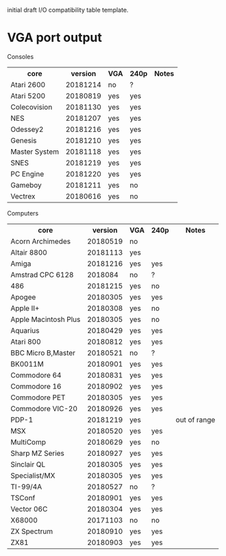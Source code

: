 initial draft I/O compatibility table template.
# VGA port output
Consoles
<table><tr><th>core</th><th>version</th><th>VGA</th><th>240p</th><th>Notes</th></tr>
<tr><td>Atari 2600</td><td>20181214</td><td>no</td><td>?</td><td></td></tr>
<tr><td>Atari 5200</td><td>20180819</td><td>yes</td><td>yes</td><td></td></tr>
<tr><td>Colecovision</td><td>20181130</td><td>yes</td><td>yes</td><td></td></tr>
<tr><td>NES</td><td>20181207</td><td>yes</td><td>yes</td><td></td></tr>
<tr><td>Odessey2</td><td>20181216</td><td>yes</td><td>yes</td><td></td></tr>
<tr><td>Genesis</td><td>20181210</td><td>yes</td><td>yes</td><td></td></tr>
<tr><td>Master System</td><td>20181118</td><td>yes</td><td>yes</td><td></td></tr>
<tr><td>SNES</td><td>20181219</td><td>yes</td><td>yes</td><td></td></tr>
<tr><td>PC Engine</td><td>20181220</td><td>yes</td><td>yes</td><td></td></tr>
<tr><td>Gameboy</td><td>20181211</td><td>yes</td><td>no</td><td></td></tr>
<tr><td>Vectrex</td><td>20180616</td><td>yes</td><td>no</td><td></td></tr>
</table>
Computers
<table><tr><th>core</th><th>version</th><th>VGA</th><th>240p</th><th>Notes</th></tr>
<tr><td>Acorn Archimedes</td><td>20180519</td><td>no</td><td></td><td></td></tr>
<tr><td>Altair 8800</td><td>20181113</td><td>yes</td><td></td><td></td></tr>
<tr><td>Amiga</td><td>20181216</td><td>yes</td><td>yes</td><td></td></tr>
<tr><td>Amstrad CPC 6128</td><td>2018084</td><td>no</td><td>?</td><td></td></tr>
<tr><td>486</td><td>20181215</td><td>yes</td><td>no</td><td></td></tr>
<tr><td>Apogee</td><td>20180305</td><td>yes</td><td>yes</td><td></td></tr>
<tr><td>Apple II+</td><td>20180308</td><td>yes</td><td>no</td><td></td></tr>
<tr><td>Apple Macintosh Plus</td><td>20180305</td><td>yes</td><td>no</td><td></td></tr>
<tr><td>Aquarius</td><td>20180429</td><td>yes</td><td>yes</td><td></td></tr>
<tr><td>Atari 800</td><td>20180812</td><td>yes</td><td>yes</td><td></td></tr>
<tr><td>BBC Micro B,Master</td><td>20180521</td><td>no</td><td>?</td><td></td></tr>
<tr><td>BK0011M</td><td>20180901</td><td>yes</td><td>yes</td><td></td></tr>
<tr><td>Commodore 64</td><td>20180831</td><td>yes</td><td>yes</td><td></td></tr>
<tr><td>Commodore 16</td><td>20180902</td><td>yes</td><td>yes</td><td></td></tr>
<tr><td>Commodore PET</td><td>20180305</td><td>yes</td><td>yes</td><td></td></tr>
<tr><td>Commodore VIC-20</td><td>20180926</td><td>yes</td><td>yes</td><td></td></tr>
<tr><td>PDP-1</td><td>20181219</td><td>yes</td><td></td><td>out of range</td></tr>
<tr><td>MSX</td><td>20180520</td><td>yes</td><td>yes</td><td></td></tr>
<tr><td>MultiComp</td><td>20180629</td><td>yes</td><td>no</td><td></td></tr>
<tr><td>Sharp MZ Series</td><td>20180927</td><td>yes</td><td>yes</td><td></td></tr>
<tr><td>Sinclair QL</td><td>20180305</td><td>yes</td><td>yes</td><td></td></tr>
<tr><td>Specialist/MX</td><td>20180305</td><td>yes</td><td>yes</td><td></td></tr>
<tr><td>TI-99/4A</td><td>20180527</td><td>no</td><td>?</td><td></td></tr>
<tr><td>TSConf</td><td>20180901</td><td>yes</td><td>yes</td><td></td></tr>
<tr><td>Vector 06C</td><td>20180304</td><td>yes</td><td>yes</td><td></td></tr>
<tr><td>X68000</td><td>20171103</td><td>no</td><td>no</td><td></td></tr>
<tr><td>ZX Spectrum</td><td>20180910</td><td>yes</td><td>yes</td><td></td></tr>
<tr><td>ZX81</td><td>20180903</td><td>yes</td><td>yes</td><td></td></tr>
</table>






